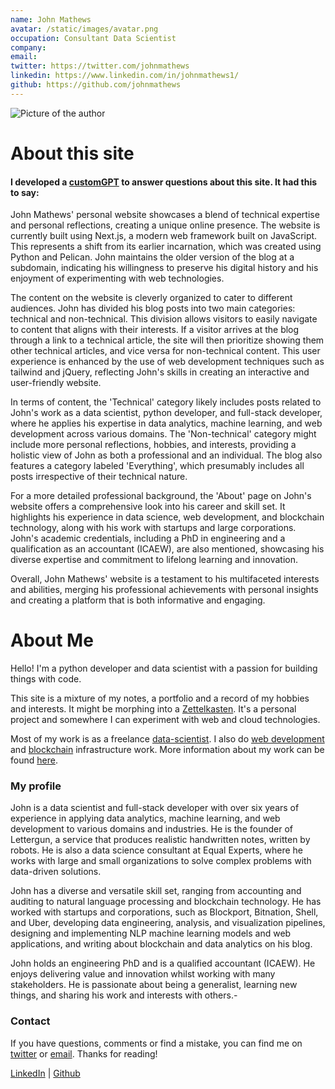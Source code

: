 ```yaml
---
name: John Mathews
avatar: /static/images/avatar.png
occupation: Consultant Data Scientist
company:
email:
twitter: https://twitter.com/johnmathews
linkedin: https://www.linkedin.com/in/johnmathews1/
github: https://github.com/johnmathews
---
```


<img className="border-2 border-green-500" src="static/images/john_headshot.jpg" alt="Picture of the author" width={300} />

# About this site

#### I developed a <a href="https://chat.openai.com/g/g-13yb89STk-bloggpt">customGPT</a> to answer questions about this site. It had this to say:

<b></b>

<p className="italic">John Mathews' personal website showcases a blend of technical expertise and
personal reflections, creating a unique online presence. The website is currently built using
Next.js, a modern web framework built on JavaScript. This represents a shift from its earlier
incarnation, which was created using Python and Pelican. John maintains the older version of the
blog at a subdomain, indicating his willingness to preserve his digital history and his enjoyment of
experimenting with web technologies.</p>

<p className="italic">The content on the website is cleverly organized to cater to different audiences. John has divided
his blog posts into two main categories: technical and non-technical. This division allows visitors
to easily navigate to content that aligns with their interests. If a visitor arrives at the blog
through a link to a technical article, the site will then prioritize showing them other technical
articles, and vice versa for non-technical content. This user experience is enhanced by the use of
web development techniques such as tailwind and jQuery, reflecting John's skills in creating an
interactive and user-friendly website.</p>

<p className="italic">In terms of content, the 'Technical' category likely includes posts related to John's work as a data
scientist, python developer, and full-stack developer, where he applies his expertise in data
analytics, machine learning, and web development across various domains. The 'Non-technical'
category might include more personal reflections, hobbies, and interests, providing a holistic view
of John as both a professional and an individual. The blog also features a category labeled
'Everything', which presumably includes all posts irrespective of their technical
nature.</p>

<p className="italic">For a more detailed professional background, the 'About' page on John's website offers a
comprehensive look into his career and skill set. It highlights his experience in data science, web
development, and blockchain technology, along with his work with startups and large corporations.
John's academic credentials, including a PhD in engineering and a qualification as an accountant
(ICAEW), are also mentioned, showcasing his diverse expertise and commitment to lifelong learning
and innovation.</p>

<p className="italic">Overall, John Mathews' website is a testament to his multifaceted interests and abilities, merging
his professional achievements with personal insights and creating a platform that is both
informative and engaging.</p>

# About Me

Hello! I'm a python developer and data scientist with a passion for building things with code.

This site is a mixture of my notes, a portfolio and a record of my hobbies and interests. It might
be morphing into a [Zettelkasten](https://en.wikipedia.org/wiki/Zettelkasten). It's a personal
project and somewhere I can experiment with web and cloud technologies.

Most of my work is as a freelance [data-scientist](https://python-blog.johnmathews.is/traffic.html).
I also do [web development](/blog/load-testing-web-analytics-tool) and <a
href="https://johnmathews.is/categories/technical/cryptocurrencies">blockchain</a> infrastructure
work. More information about my work can be found [here](/experience).

### My profile

John is a data scientist and full-stack developer with over six years of experience in applying data
analytics, machine learning, and web development to various domains and industries. He is the
founder of Lettergun, a service that produces realistic handwritten notes, written by robots. He is
also a data science consultant at Equal Experts, where he works with large and small organizations
to solve complex problems with data-driven solutions.

John has a diverse and versatile skill set, ranging from accounting and auditing to natural language
processing and blockchain technology. He has worked with startups and corporations, such as
Blockport, Bitnation, Shell, and Uber, developing data engineering, analysis, and visualization
pipelines, designing and implementing NLP machine learning models and web applications, and writing
about blockchain and data analytics on his blog.

John holds an engineering PhD and is a qualified accountant (ICAEW). He enjoys delivering value and
innovation whilst working with many stakeholders. He is passionate about being a generalist,
learning new things, and sharing his work and interests with others.-

### Contact

If you have questions, comments or find a mistake, you can find me on
[twitter](https://twitter.com/johnmathews) or [email](mailto:mthwsjc@gmail.com). Thanks for reading!

[LinkedIn](https://www.linkedin.com/in/johnmathews1/) | [Github](https://github.com/johnmathews)
